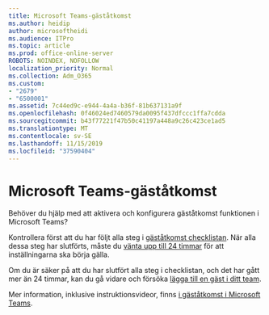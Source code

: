 ```yaml
---
title: Microsoft Teams-gäståtkomst
ms.author: heidip
author: microsoftheidi
ms.audience: ITPro
ms.topic: article
ms.prod: office-online-server
ROBOTS: NOINDEX, NOFOLLOW
localization_priority: Normal
ms.collection: Adm_O365
ms.custom:
- "2679"
- "6500001"
ms.assetid: 7c44ed9c-e944-4a4a-b36f-81b637131a9f
ms.openlocfilehash: 0f46024ed7460579da0095f437dfccc1ffa7cdda
ms.sourcegitcommit: b43f77221f47b50c41197a448a9c26c423ce1ad5
ms.translationtype: MT
ms.contentlocale: sv-SE
ms.lasthandoff: 11/15/2019
ms.locfileid: "37590404"
---
```

# <a name="microsoft-teams---guest-access"></a>Microsoft Teams-gäståtkomst

Behöver du hjälp med att aktivera och konfigurera gäståtkomst funktionen i Microsoft Teams?  

Kontrollera först att du har följt alla steg i [gäståtkomst checklistan](https://docs.microsoft.com/en-us/microsoftteams/guest-access-checklist). När alla dessa steg har slutförts, måste du [vänta upp till 24 timmar](https://docs.microsoft.com/en-us/microsoftteams/manage-guests#guest-access-latencies) för att inställningarna ska börja gälla.

Om du är säker på att du har slutfört alla steg i checklistan, och det har gått mer än 24 timmar, kan du gå vidare och försöka [lägga till en gäst i ditt team](https://support.office.com/en-us/article/add-guests-to-a-team-in-teams-fccb4fa6-f864-4508-bdde-256e7384a14f#ID0EAABAAA=Desktop).

Mer information, inklusive instruktionsvideor, finns [i gäståtkomst i Microsoft Teams](https://docs.microsoft.com/microsoftteams/guest-access).
